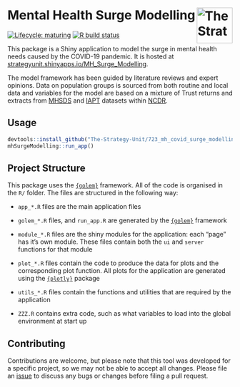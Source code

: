 
<!-- README.md is generated from README.Rmd. Please edit that file -->

# Mental Health Surge Modelling [<img src="https://www.strategyunitwm.nhs.uk/themes/custom/ie_bootstrap/logo.svg" title="The Strategy Unit" alt="The Strategy Unit Logo" align="right" height="80"/>](https://www.strategyunitwm.nhs.uk/)

<!-- badges: start -->

[![Lifecycle:
maturing](https://img.shields.io/badge/lifecycle-maturing-blue.svg)](https://www.tidyverse.org/lifecycle/#maturing)
[![R build
status](https://github.com/The-Strategy-Unit/723_mh_covid_surge_modelling/workflows/R-CMD-check/badge.svg)](https://github.com/The-Strategy-Unit/723_mh_covid_surge_modelling/actions)

<!-- badges: end -->

This package is a Shiny application to model the surge in mental health
needs caused by the COVID-19 pandemic. It is hosted at
[strategyunit.shinyapps.io/MH\_Surge\_Modelling](https://strategyunit.shinyapps.io/MH_Surge_Modelling/ "MH Surge Modelling | The Strategy Unit on shinyapps.io").

The model framework has been guided by literature reviews and expert
opinions. Data on population groups is sourced from both routine and
local data and variables for the model are based on a mixture of Trust
returns and extracts from
[MHSDS](https://data.england.nhs.uk/ncdr/database/NHSE_MH_V3_YTD/ "Mental health data (MHSDS v3)")
and
[IAPT](https://data.england.nhs.uk/ncdr/database/NHSE_IAPT/ "Improving access to psychological therapies (IAPT)")
datasets within
[NCDR](https://data.england.nhs.uk/ncdr/about/ "National Commissioning Data Repository (NCDR)").

## Usage

``` r
devtools::install_github("The-Strategy-Unit/723_mh_covid_surge_modelling")
mhSurgeModelling::run_app()
```

## Project Structure

This package uses the [`{golem}`](https://github.com/ThinkR-open/golem)
framework. All of the code is organised in the `R/` folder. The files
are structured in the following way:

  - `app_*.R` files are the main application files

  - `golem_*.R` files, and `run_app.R` are generated by the
    [`{golem}`](https://github.com/ThinkR-open/golem) framework

  - `module_*.R` files are the shiny modules for the application: each
    “page” has it’s own module. These files contain both the `ui` and
    `server` functions for that module

  - `plot_*.R` files contain the code to produce the data for plots and
    the corresponding plot function. All plots for the application are
    generated using the [`{plotly}`](https://plotly.com/r/) package

  - `utils_*.R` files contain the functions and utilities that are
    required by the application

  - `ZZZ.R` contains extra code, such as what variables to load into the
    global environment at start up

## Contributing

Contributions are welcome, but please note that this tool was developed
for a specific project, so we may not be able to accept all changes.
Please file an
[issue](https://github.com/The-Strategy-Unit/723_mh_covid_surge_modelling/issues/new)
to discuss any bugs or changes before filing a pull request.
